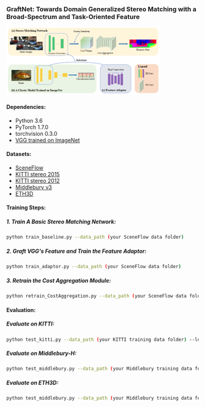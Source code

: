 ### GraftNet: Towards Domain Generalized Stereo Matching with a Broad-Spectrum and Task-Oriented Feature

<img src="figure/figure.png" width="80%" height="60%">

#### Dependencies:
- Python 3.6
- PyTorch 1.7.0
- torchvision 0.3.0
- [VGG trained on ImageNet](https://download.pytorch.org/models/vgg16-397923af.pth)

#### Datasets:
- [SceneFlow](https://lmb.informatik.uni-freiburg.de/resources/datasets/SceneFlowDatasets.en.html)
- [KITTI stereo 2015](http://www.cvlibs.net/datasets/kitti/eval_scene_flow.php?benchmark=stereo)
- [KITTI stereo 2012](http://www.cvlibs.net/datasets/kitti/eval_stereo_flow.php?benchmark=stereo)
- [Middlebury v3](https://vision.middlebury.edu/stereo/submit3/)
- [ETH3D](https://www.eth3d.net/datasets#low-res-two-view)

#### Training Steps:
##### 1. Train A Basic Stereo Matching Network:
```bash
python train_baseline.py --data_path (your SceneFlow data folder)
```
##### 2. Graft VGG's Feature and Train the Feature Adaptor:
```bash
python train_adaptor.py --data_path (your SceneFlow data folder)
```
##### 3. Retrain the Cost Aggregation Module:
```bash
python retrain_CostAggregation.py --data_path (your SceneFlow data folder)
```

#### Evaluation:
##### Evaluate on KITTI:
```bash
python test_kitti.py --data_path (your KITTI training data folder) --load_path (the path of the final model)
```
##### Evaluate on Middlebury-H:
```bash
python test_middlebury.py --data_path (your Middlebury training data folder) --load_path (the path of the final model)
```
##### Evaluate on ETH3D:
```bash
python test_middlebury.py --data_path (your Middlebury training data folder) --load_path (the path of the final model)
```
